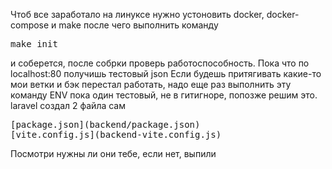 Чтоб все заработало на линуксе нужно устоновить docker, docker-compose и make
после чего выполнить команду 
<pre>
make init
</pre>
и соберется, после собрки проверь работоспособность. Пока что по localhost:80 получишь тестовый json 
Если будешь притягивать какие-то мои ветки и бэк перестал работать, надо еще раз выполнить эту команду
ENV пока один тестовый, не в гитигноре, попозже решим это.
laravel создал 2 файла сам
<pre>
[package.json](backend/package.json)
[vite.config.js](backend-vite.config.js)
</pre>
Посмотри нужны ли они тебе, если нет, выпили
